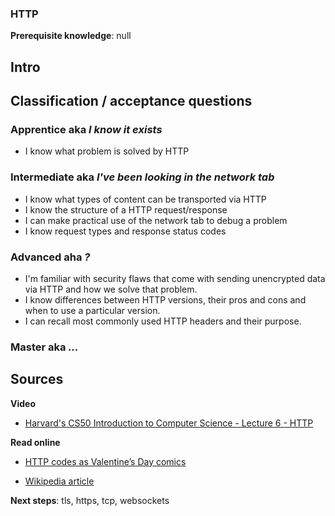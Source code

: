 ### HTTP

**Prerequisite knowledge**: null

## Intro


## Classification / acceptance questions

### Apprentice aka _I know it exists_
- I know what problem is solved by HTTP

### Intermediate aka _I've been looking in the network tab_
- I know what types of content can be transported via HTTP
- I know the structure of a HTTP request/response
- I can make practical use of the network tab to debug a problem
- I know request types and response status codes

### Advanced aha _?_
- I'm familiar with security flaws that come with sending unencrypted data via HTTP and how we solve that problem.
- I know differences between HTTP versions, their pros and cons and when to use a particular version.
- I can recall most commonly used HTTP headers and their purpose.

### Master aka _..._


## Sources

**Video**
- [Harvard's CS50 Introduction to Computer Science - Lecture 6 - HTTP](https://www.youtube.com/watch?v=PUPDGbnpSjw)

**Read online**

- [HTTP codes as Valentine’s Day comics](https://medium.com/@hanilim/http-codes-as-valentines-day-comics-8c03c805faa0)

- [Wikipedia article](https://en.wikipedia.org/wiki/Hypertext_Transfer_Protocol)

**Next steps**: tls, https, tcp, websockets
